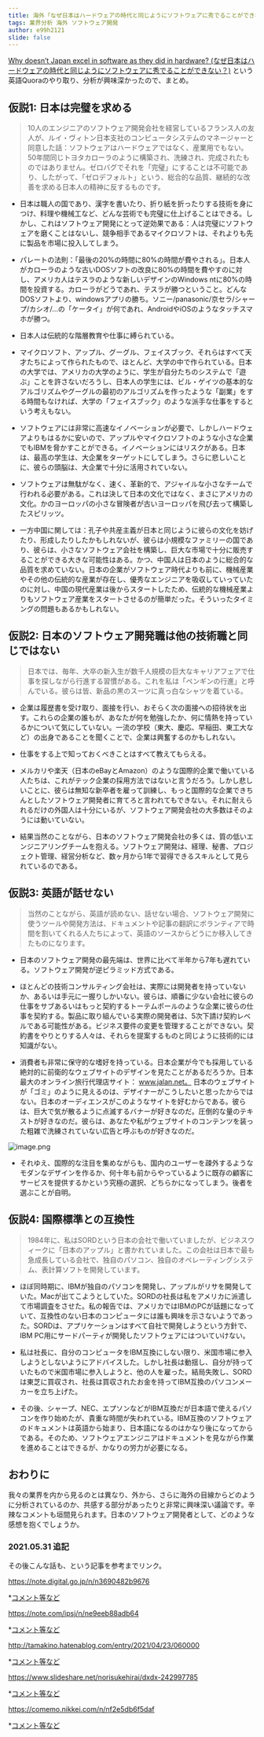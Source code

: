 ```yaml
---
title: 海外「なぜ日本はハードウェアの時代と同じようにソフトウェアに秀でることができない？」
tags: 業界分析 海外 ソフトウェア開発
author: e99h2121
slide: false
---
```

[Why doesn’t Japan excel in software as they did in hardware? (なぜ日本はハードウェアの時代と同じようにソフトウェアに秀でることができない？)](https://www.quora.com/Why-doesn-t-Japan-excel-in-software-as-they-did-in-hardware) という英語Quoraのやり取り、分析が興味深かったので、まとめ。


## 仮説1: 日本は完璧を求める

>10人のエンジニアのソフトウェア開発会社を経営しているフランス人の友人が、ルイ・ヴィトン日本支社のコンピュータシステムのマネージャーと同意した話：ソフトウェアはハードウェアではなく、産業用でもない。50年間同じトヨタカローラのように構築され、洗練され、完成されたものではありません。ゼロバグでそれを「完璧」にすることは不可能であり、したがって、「ゼロデフォルト」という、総合的な品質、継続的な改善を求める日本人の精神に反するものです。

- 日本は職人の国であり、漢字を書いたり、折り紙を折ったりする技術を身につけ、料理や機械工など、どんな芸術でも完璧に仕上げることはできる。しかし、これはソフトウェア開発にとって逆効果である：人は完璧にソフトウェアを磨くことはないし、競争相手であるマイクロソフトは、それよりも先に製品を市場に投入してしまう。

- パレートの法則：「最後の20%の時間に80%の時間が費やされる」。日本人がカローラのような古いDOSソフトの改良に80%の時間を費やすのに対し、アメリカ人はテスラのような新しいデザインのWindows ntに80%の時間を投資する。カローラがどうであれ、テスラが勝つということ。どんなDOSソフトより、windowsアプリの勝ち。ソニー/panasonic/京セラ/シャープ/カシオ/...の「ケータイ」が何であれ、AndroidやiOSのようなタッチスマホが勝つ。

- 日本人は伝統的な階層教育や仕事に縛られている。

- マイクロソフト、アップル、グーグル、フェイスブック、それらはすべて天才たちによって作られたもので、ほとんど、大学の中で作られている。日本の大学では、アメリカの大学のように、学生が自分たちのシステムで「遊ぶ」ことを許さないだろうし、日本人の学生には、ビル・ゲイツの基本的なアルゴリズムやグーグルの最初のアルゴリズムを作ったような「副業」をする時間もなければ、大学の「フェイスブック」のような派手な仕事をするという考えもない。

- ソフトウェアには非常に高速なイノベーションが必要で、しかしハードウェアよりもはるかに安いので、アップルやマイクロソフトのような小さな企業でもIBMを脅かすことができる。イノベーションにはリスクがある。日本は、最高の学生は、大企業をターゲットにしてしまう。さらに悲しいことに、彼らの頭脳は、大企業で十分に活用されていない。

- ソフトウェアは無駄がなく、速く、革新的で、アジャイルな小さなチームで行われる必要がある。これは決して日本の文化ではなく、まさにアメリカの文化。かのヨーロッパの小さな冒険者が古いヨーロッパを飛び去って構築したスピリッツ。

- 一方中国に関しては：孔子や共産主義が日本と同じように彼らの文化を妨げたり、形成したりしたかもしれないが、彼らは小規模なファミリーの国であり、彼らは、小さなソフトウェア会社を構築し、巨大な市場で十分に販売することができる大きな可能性はある。かつ、中国人は日本のように総合的な品質を求めていない。日本の企業がソフトウェア時代よりも前に、機械産業やその他の伝統的な産業が存在し、優秀なエンジニアを吸収していっていたのに対し、中国の現代産業は後からスタートしたため、伝統的な機械産業よりもソフトウェア産業をスタートさせるのが簡単だった。そういったタイミングの問題もあるかもしれない。


## 仮説2: 日本のソフトウェア開発職は他の技術職と同じではない

> 日本では、毎年、大卒の新入生が数千人規模の巨大なキャリアフェアで仕事を探しながら行進する習慣がある。これを私は「ペンギンの行進」と呼んでいる。彼らは皆、新品の黒のスーツに真っ白なシャツを着ている。

- 企業は履歴書を受け取り、面接を行い、おそらく次の面接への招待状を出す。これらの企業の誰もが、あなたが何を勉強したか、何に情熱を持っているかについて気にしていない。一流の学校（東大、慶応、早稲田、東工大など）の出身であることを聞くことで、企業は興奮するのかもしれない。

- 仕事をする上で知っておくべきことはすべて教えてもらえる。

- メルカリや楽天（日本のeBayとAmazon）のような国際的企業で働いている人たちは、これがテック企業の採用方法ではないと言うだろう。しかし悲しいことに、彼らは無知な新卒者を雇って訓練し、もっと国際的な企業できちんとしたソフトウェア開発者に育てろと言われてもできない。それに耐えられるだけの外国人は十分にいるが、ソフトウェア開発会社の大多数はそのようには動いていない。

- 結果当然のことながら、日本のソフトウェア開発会社の多くは、質の低いエンジニアリングチームを抱える。ソフトウェア開発は、経理、秘書、プロジェクト管理、経営分析など、数ヶ月から1年で習得できるスキルとして見られているのである。

## 仮説3: 英語が話せない

> 当然のことながら、英語が読めない、話せない場合、ソフトウェア開発に使うツールや開発方法は、ドキュメントや記事の翻訳にボランティアで時間を割いてくれる人たちによって、英語のソースからどうにか移入してきたものになります。

- 日本のソフトウェア開発の最先端は、世界に比べて半年から7年も遅れている。ソフトウェア開発が逆ピラミッド方式である。

- ほとんどの技術コンサルティング会社は、実際には開発者を持っていないか、あるいは手元に一握りしかいない。彼らは、順番に少ない会社に彼らの仕事をサブあるいはもっと契約するトーテムポールのような企業に彼らの仕事を契約する。製品に取り組んでいる実際の開発者は、5次下請け契約レベルである可能性がある。ビジネス要件の変更を管理することができない。契約書をやりとりする人々は、それらを提案するものと同じように技術的には知識がない。

- 消費者も非常に保守的な嗜好を持っている。日本企業が今でも採用している絶対的に前衛的なウェブサイトのデザインを見たことがあるだろうか。日本最大のオンライン旅行代理店サイト： www.jalan.net。 日本のウェブサイトが「ゴミ」のように見えるのは、デザイナーがこうしたいと思ったからではない。日本のオーディエンスがこのようなサイトを好むからである。彼らは、巨大で気が散るように点滅するバナーが好きなのだ。圧倒的な量のテキストが好きなのだ。彼らは、あなたや私がウェブサイトのコンテンツを装った粗雑で洗練されていない広告と呼ぶものが好きなのだ。


![image.png](https://qiita-image-store.s3.ap-northeast-1.amazonaws.com/0/93824/ee9a3fc6-1e05-9597-f640-9717207ff484.png)

- それゆえ、国際的な注目を集めながらも、国内のユーザーを疎外するようなモダンなデザインを作るか、何十年も前からやっているように既存の顧客にサービスを提供するかという究極の選択、どちらかになってしまう。後者を選ぶことが自明。


## 仮説4: 国際標準との互換性

> 1984年に、私はSORDという日本の会社で働いていましたが、ビジネスウィークに「日本のアップル」と書かれていました。この会社は日本で最も急成長している会社で、独自のパソコン、独自のオペレーティングシステム、表計算ソフトを開発しています。

- ほぼ同時期に、IBMが独自のパソコンを開発し、アップルがリサを開発していた。Macが出てこようとしていた。SORDの社長は私をアメリカに派遣して市場調査をさせた。私の報告では、アメリカではIBMのPCが話題になっていて、互換性のない日本のコンピュータには誰も興味を示さないようであった。SORDは、アプリケーションはすべて自社で開発しようという方針で、IBM PC用にサードパーティが開発したソフトウェアにはついていけない。

- 私は社長に、自分のコンピュータをIBM互換にしない限り、米国市場に参入しようとしないようにアドバイスした。しかし社長は動揺し、自分が持っていたもので米国市場に参入しようと、他の人を雇った。結局失敗し、SORDは東芝に買収され、社長は買収されたお金を持ってIBM互換のパソコンメーカーを立ち上げた。

- その後、シャープ、NEC、エプソンなどがIBM互換だが日本語で使えるパソコンを作り始めたが、貴重な時間が失われている。IBM互換のソフトウェアのドキュメントは英語から始まり、日本語になるのはかなり後になってからである。そのため、ソフトウェアエンジニアはドキュメントを見ながら作業を進めることはできるが、かなりの労力が必要になる。



## おわりに
我々の業界を内から見るのとは異なり、外から、さらに海外の目線からどのように分析されているのか、共感する部分があったりと非常に興味深い議論です。辛辣なコメントも垣間見られます。日本のソフトウェア開発者として、どのような感想を抱くでしょうか。

### 2021.05.31 追記

その後こんな話も、という記事を参考までリンク。

https://note.digital.go.jp/n/n3690482b9676

*[コメント等など](https://b.hatena.ne.jp/entry/s/note.digital.go.jp/n/n3690482b9676)

https://note.com/ipsj/n/ne9eeb88adb64

*[コメント等など](https://b.hatena.ne.jp/entry/s/note.com/ipsj/n/ne9eeb88adb64)

http://tamakino.hatenablog.com/entry/2021/04/23/060000

*[コメント等など](https://b.hatena.ne.jp/entry/tamakino.hatenablog.com/entry/2021/04/23/060000)

https://www.slideshare.net/norisukehirai/dxdx-242997785

*[コメント等など](https://b.hatena.ne.jp/entry/s/www.slideshare.net/norisukehirai/dxdx-242997785)

https://comemo.nikkei.com/n/nf2e5db6f5daf

*[コメント等など](https://b.hatena.ne.jp/entry/s/comemo.nikkei.com/n/nf2e5db6f5daf)

